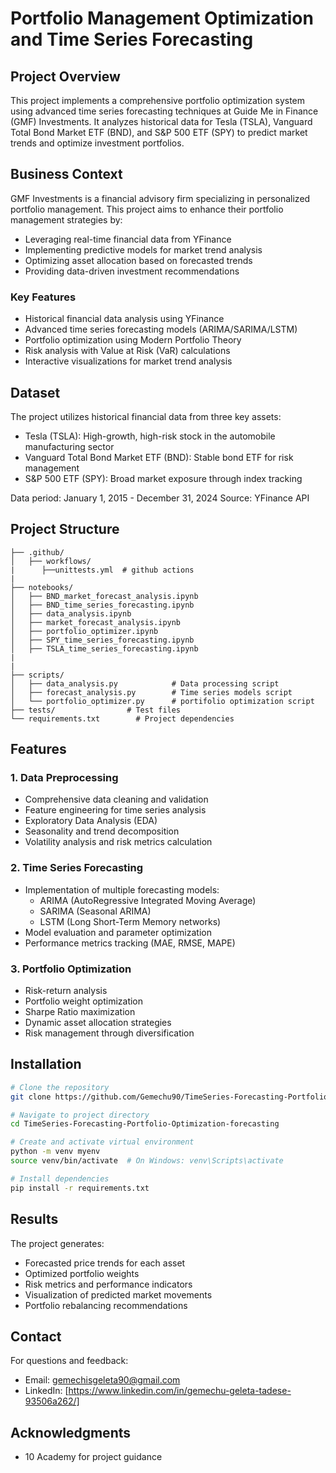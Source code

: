 # Portfolio Management Optimization and Time Series Forecasting

##  Project Overview

This project implements a comprehensive portfolio optimization system using advanced time series forecasting techniques at Guide Me in Finance (GMF) Investments. It analyzes historical data for Tesla (TSLA), Vanguard Total Bond Market ETF (BND), and S&P 500 ETF (SPY) to predict market trends and optimize investment portfolios.

## Business Context
GMF Investments is a financial advisory firm specializing in personalized portfolio management. This project aims to enhance their portfolio management strategies by:
- Leveraging real-time financial data from YFinance
- Implementing predictive models for market trend analysis
- Optimizing asset allocation based on forecasted trends
- Providing data-driven investment recommendations

### Key Features
- Historical financial data analysis using YFinance
- Advanced time series forecasting models (ARIMA/SARIMA/LSTM)
- Portfolio optimization using Modern Portfolio Theory
- Risk analysis with Value at Risk (VaR) calculations
- Interactive visualizations for market trend analysis


## Dataset
The project utilizes historical financial data from three key assets:
- Tesla (TSLA): High-growth, high-risk stock in the automobile manufacturing sector
- Vanguard Total Bond Market ETF (BND): Stable bond ETF for risk management
- S&P 500 ETF (SPY): Broad market exposure through index tracking

Data period: January 1, 2015 - December 31, 2024
Source: YFinance API

## Project Structure
```
├── .github/
│   ├── workflows/            
|      ├──unittests.yml  # github actions
|         
├── notebooks/
│   ├── BND_market_forecast_analysis.ipynb
│   ├── BND_time_series_forecasting.ipynb
│   ├── data_analysis.ipynb
│   ├── market_forecast_analysis.ipynb
│   ├── portfolio_optimizer.ipynb
│   ├── SPY_time_series_forecasting.ipynb
│   ├── TSLA_time_series_forecasting.ipynb
|
|   
├── scripts/
│   ├── data_analysis.py            # Data processing script
│   ├── forecast_analysis.py        # Time series models script
│   └── portfolio_optimizer.py      # portifolio optimization script
├── tests/                # Test files
└── requirements.txt        # Project dependencies
```

## Features

### 1. Data Preprocessing
- Comprehensive data cleaning and validation
- Feature engineering for time series analysis
- Exploratory Data Analysis (EDA)
- Seasonality and trend decomposition
- Volatility analysis and risk metrics calculation

### 2. Time Series Forecasting
- Implementation of multiple forecasting models:
  - ARIMA (AutoRegressive Integrated Moving Average)
  - SARIMA (Seasonal ARIMA)
  - LSTM (Long Short-Term Memory networks)
- Model evaluation and parameter optimization
- Performance metrics tracking (MAE, RMSE, MAPE)

### 3. Portfolio Optimization
- Risk-return analysis
- Portfolio weight optimization
- Sharpe Ratio maximization
- Dynamic asset allocation strategies
- Risk management through diversification


## Installation

```bash
# Clone the repository
git clone https://github.com/Gemechu90/TimeSeries-Forecasting-Portfolio-Optimization.git

# Navigate to project directory
cd TimeSeries-Forecasting-Portfolio-Optimization-forecasting

# Create and activate virtual environment
python -m venv myenv
source venv/bin/activate  # On Windows: venv\Scripts\activate

# Install dependencies
pip install -r requirements.txt
```

## Results

The project generates:
- Forecasted price trends for each asset
- Optimized portfolio weights
- Risk metrics and performance indicators
- Visualization of predicted market movements
- Portfolio rebalancing recommendations

## Contact

For questions and feedback:
- Email: gemechisgeleta90@gmail.com
- LinkedIn: [https://www.linkedin.com/in/gemechu-geleta-tadese-93506a262/]



## Acknowledgments
- 10 Academy for project guidance

